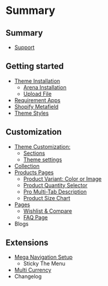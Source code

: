 # Summary

## Summary

* [Support](summary/support.md)

## Getting started

* [Theme Installation](README.md)
  * [Arena Installation](arena-installation.md)
  * [Upload File](upload-file.md)
* [Requirement Apps](app.md)
* [Shopify Metafield](shopify-metafield.md)
* [Theme Styles](change-theme-styles.md)

## Customization

* [Theme Customization:](theme-customization.md)
  * [Sections](sections.md)
  * [Theme settings](theme-settings.md)
* [Collection](collection.md)
* [Products Pages](products.md)
  * [Product Variant: Color or Image](products/product-color-variant.md)
  * [Product Quantity Selector](products/product-quantity-selector.md)
  * [Pro Multi-Tab Description](products/product-multi-tab-description.md)
  * [Product Size Chart](sizechart.md)
* [Pages](pages.md)
  * [Wishlist & Compare](pages/wishlist.md)
  * [FAQ Page](pages/faq-page.md)
* Blogs

## Extensions

* [Mega Navigation Setup](extensions/mega-navigation-setup.md)
  * Sticky The Menu
* [Multi Currency](summary/currency.md)
* Changelog

